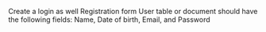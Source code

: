 Create a login as well Registration form User table or document should have the following fields:
Name, Date of birth, Email, and Password
